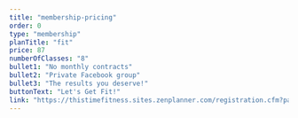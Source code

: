 ```yaml
---
title: "membership-pricing"
order: 0
type: "membership"
planTitle: "fit"
price: 87
numberOfClasses: "8"
bullet1: "No monthly contracts"
bullet2: "Private Facebook group"
bullet3: "The results you deserve!"
buttonText: "Let's Get Fit!"
link: "https://thistimefitness.sites.zenplanner.com/registration.cfm?payment=MEMBERSHIP&MembershipTemplateId=F4D3E520-8DE8-4F31-A1E0-B4CFEFC2866D&personId=56B20BB1-7E56-4266-85AE-06304AD82AF1"
---
```

